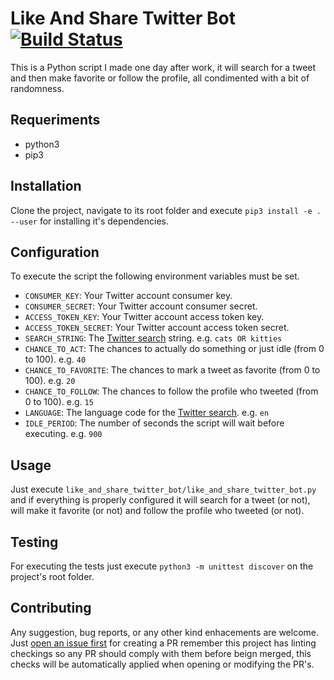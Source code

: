 # Like And Share Twitter Bot [![Build Status](https://travis-ci.com/namelivia/like-and-share-twitter-bot.svg?branch=master)](https://travis-ci.com/namelivia/like-and-share-twitter-bot)

This is a Python script I made one day after work, it will search for a tweet and then make favorite or follow the profile, all condimented with a bit of randomness.

## Requeriments

* python3
* pip3

## Installation

Clone the project, navigate to its root folder and execute `pip3 install -e . --user` for installing it's dependencies.

## Configuration

To execute the script the following environment variables must be set.

* `CONSUMER_KEY`: Your Twitter account consumer key.
* `CONSUMER_SECRET`: Your Twitter account consumer secret.
* `ACCESS_TOKEN_KEY`: Your Twitter account access token key.
* `ACCESS_TOKEN_SECRET`: Your Twitter account access token secret.
* `SEARCH_STRING`: The [Twitter search](https://help.twitter.com/en/using-twitter/twitter-advanced-search) string. e.g. `cats OR kitties`
* `CHANCE_TO_ACT`: The chances to actually do something or just idle (from 0 to 100). e.g. `40`
* `CHANCE_TO_FAVORITE`: The chances to mark a tweet as favorite (from 0 to 100). e.g. `20`
* `CHANCE_TO_FOLLOW`: The chances to follow the profile who tweeted (from 0 to 100). e.g. `15`
* `LANGUAGE`: The language code for the [Twitter search](https://help.twitter.com/en/using-twitter/twitter-advanced-search). e.g. `en`
* `IDLE_PERIOD`: The number of seconds the script will wait before executing. e.g. `900`

## Usage

Just execute `like_and_share_twitter_bot/like_and_share_twitter_bot.py` and if everything is properly configured it will search for a tweet (or not), will make it favorite (or not) and follow the profile who tweeted (or not).

## Testing

For executing the tests just execute `python3 -m unittest discover` on the project's root folder.

## Contributing
Any suggestion, bug reports, or any other kind enhacements are welcome. Just [open an issue first](https://github.com/namelivia/like-and-share-twitter-bot/issues/new) for creating a PR remember this project has linting checkings so any PR should comply with them before beign merged, this checks will be automatically applied when opening or modifying the PR's.
